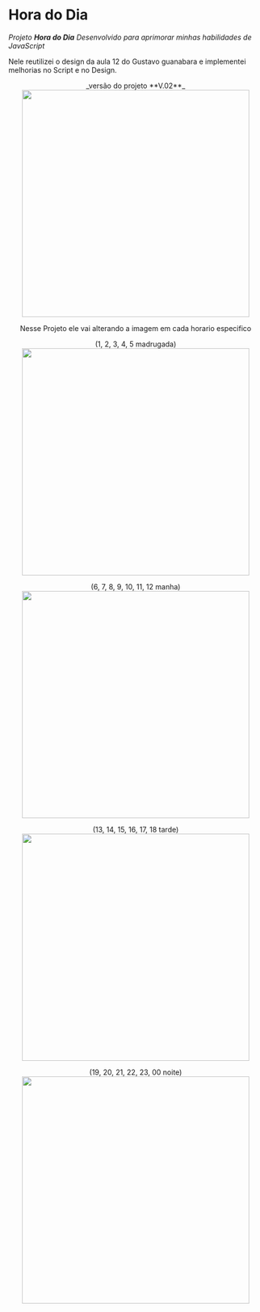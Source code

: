 # Hora do Dia

_Projeto **Hora do Dia** Desenvolvido para aprimorar minhas habilidades de JavaScript_<br>

Nele reutilizei o design da aula 12 do <a hrfe="https://github.com/gustavoguanabara" targe="_blank">Gustavo guanabara</a> e implementei melhorias no Script e no Design.

<div align="center">
  _versão do projeto **V.02**_ <br>
  <img height="450px" src="https://user-images.githubusercontent.com/88457552/165367097-65def23b-ab1a-4a2c-93f6-2037e88bf779.PNG">


  Nesse Projeto ele vai alterando a imagem em cada horario especifico

  (1, 2, 3, 4, 5 madrugada) <br>
  <img height="450px" src="https://user-images.githubusercontent.com/88457552/165378641-1c3da403-22db-461e-83c2-ad0414cb14dc.PNG">

  (6, 7, 8, 9, 10, 11, 12 manha)<br>
  <img height="450px" src="https://user-images.githubusercontent.com/88457552/165377501-6d7472cf-81ac-45ad-8a1b-6c20c5f585e5.PNG">

  (13, 14, 15, 16, 17, 18 tarde)<br>
   <img height="450px" src="https://user-images.githubusercontent.com/88457552/165377750-2804f8f8-3ff0-4c1e-bc6e-d5a293a25d8a.PNG">

  (19, 20, 21, 22, 23, 00 noite) <br>
  <img height="450px" src="https://user-images.githubusercontent.com/88457552/165379088-a75f7535-29f8-499c-b8c5-d2ae21cdf741.PNG">
</div>